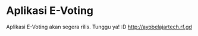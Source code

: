 # Aplikasi E-Voting

Aplikasi E-Voting akan segera rilis. Tunggu ya! :D
http://ayobelajartech.rf.gd
